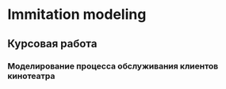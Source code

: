 # Immitation modeling

## Курсовая работа

### Моделирование процесса обслуживания клиентов кинотеатра

